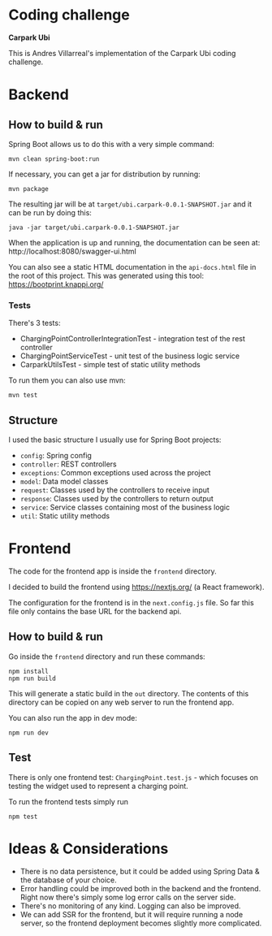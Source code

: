 # Coding challenge
**Carpark Ubi**

This is Andres Villarreal's implementation of the Carpark Ubi coding challenge.

# Backend

## How to build & run

Spring Boot allows us to do this with a very simple command:
```
mvn clean spring-boot:run
```

If necessary, you can get a jar for distribution by running:

```
mvn package
```

The resulting jar will be at `target/ubi.carpark-0.0.1-SNAPSHOT.jar` and it can be run by doing this:

```
java -jar target/ubi.carpark-0.0.1-SNAPSHOT.jar
```

When the application is up and running, the documentation can be seen at: http://localhost:8080/swagger-ui.html

You can also see a static HTML documentation in the `api-docs.html` file in the root of this project. This was generated using this tool: https://bootprint.knappi.org/

### Tests

There's 3 tests:

 * ChargingPointControllerIntegrationTest - integration test of the rest controller
 * ChargingPointServiceTest - unit test of the business logic service
 * CarparkUtilsTest - simple test of static utility methods

To run them you can also use mvn:

```
mvn test
```

## Structure

I used the basic structure I usually use for Spring Boot projects:

  * `config`: Spring config
  * `controller`: REST controllers
  * `exceptions`: Common exceptions used across the project
  * `model`: Data model classes
  * `request`: Classes used by the controllers to receive input
  * `response`: Classes used by the controllers to return output
  * `service`: Service classes containing most of the business logic
  * `util`: Static utility methods

# Frontend

The code for the frontend app is inside the `frontend` directory.

I decided to build the frontend using https://nextjs.org/ (a React framework).

The configuration for the frontend is in the `next.config.js` file.
So far this file only contains the base URL for the backend api. 

## How to build & run

Go inside the `frontend` directory and run these commands:
```
npm install
npm run build
```

This will generate a static build in the `out` directory.
The contents of this directory can be copied on any web server to run the frontend app.

You can also run the app in dev mode:
```
npm run dev
```

## Test

There is only one frontend test: `ChargingPoint.test.js` - which
focuses on testing the widget used to represent a charging point.

To run the frontend tests simply run
```
npm test
```

# Ideas & Considerations

* There is no data persistence, but it could be added using Spring Data & the database of your choice.
* Error handling could be improved both in the backend and the frontend. Right now there's simply some log error calls on the server side.
* There's no monitoring of any kind. Logging can also be improved.
* We can add SSR for the frontend, but it will require running a node server, so the frontend deployment becomes slightly more complicated.
